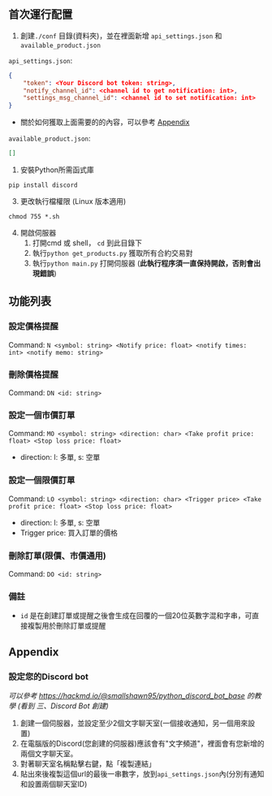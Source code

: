## 首次運行配置
1. 創建`./conf` 目錄(資料夾)，並在裡面新增 `api_settings.json` 和 `available_product.json`

`api_settings.json`: 
```json
{
    "token": <Your Discord bot token: string>,
    "notify_channel_id": <channel id to get notification: int>,
    "settings_msg_channel_id": <channel id to set notification: int>
}
```
* 關於如何獲取上面需要的的內容，可以參考 [Appendix](#設定您的discord-bot)

`available_product.json`:
```json
[]
```

1. 安裝Python所需函式庫

```shell
pip install discord
```

3. 更改執行檔權限 (Linux 版本適用)

```shell
chmod 755 *.sh
```

4. 開啟伺服器
   1. 打開cmd 或 shell， `cd` 到此目錄下
   2. 執行`python get_products.py` 獲取所有合約交易對
   3. 執行`python main.py` 打開伺服器 (**此執行程序須一直保持開啟，否則會出現錯誤**)

## 功能列表
### 設定價格提醒
Command: `N <symbol: string> <Notify price: float> <notify times: int> <notify memo: string>`

### 刪除價格提醒
Command: `DN <id: string>`

### 設定一個市價訂單
Command: `MO <symbol: string> <direction: char> <Take profit price: float> <Stop loss price: float>`
* direction: l: 多單, s: 空單

### 設定一個限價訂單
Command: `LO <symbol: string> <direction: char> <Trigger price> <Take profit price: float> <Stop loss price: float>`
* direction: l: 多單, s: 空單
* Trigger price: 買入訂單的價格

### 刪除訂單(限價、市價通用)
Command: `DO <id: string>`

### 備註
* `id` 是在創建訂單或提醒之後會生成在回覆的一個20位英數字混和字串，可直接複製用於刪除訂單或提醒

## Appendix

### 設定您的Discord bot
*可以參考 https://hackmd.io/@smallshawn95/python_discord_bot_base 的教學 (看到 三、Discord Bot 創建)*

1. 創建一個伺服器，並設定至少2個文字聊天室(一個接收通知，另一個用來設置)
2. 在電腦版的Discord(您創建的伺服器)應該會有"文字頻道"，裡面會有您新增的兩個文字聊天室。
3. 對著聊天室名稱點擊右鍵，點「複製連結」
4. 貼出來後複製這個url的最後一串數字，放到`api_settings.json`內(分別有通知和設置兩個聊天室ID)